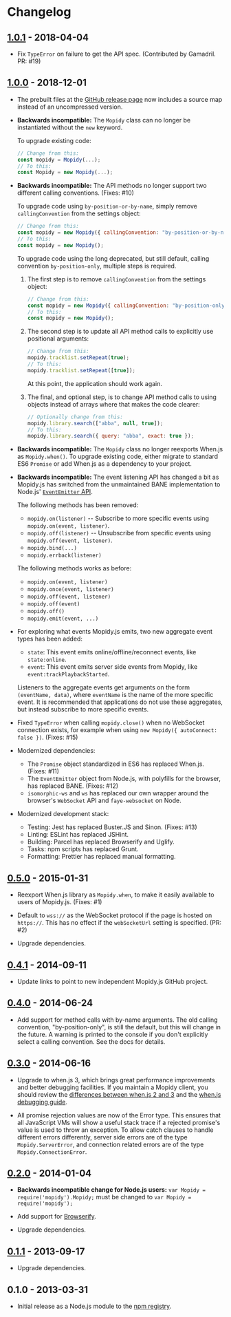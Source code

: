 # Changelog

## [1.0.1] - 2018-04-04

- Fix `TypeError` on failure to get the API spec. (Contributed by Gamadril.
  PR: #19)

## [1.0.0] - 2018-12-01

- The prebuilt files at the
  [GitHub release page](https://github.com/mopidy/mopidy.js/releases)
  now includes a source map instead of an uncompressed version.

- **Backwards incompatible:** The `Mopidy` class can no longer be instantiated
  without the `new` keyword.

  To upgrade existing code:

  ```js
  // Change from this:
  const mopidy = Mopidy(...);
  // To this:
  const Mopidy = new Mopidy(...);
  ```

- **Backwards incompatible:** The API methods no longer support two different
  calling conventions. (Fixes: #10)

  To upgrade code using `by-position-or-by-name`, simply remove
  `callingConvention` from the settings object:

  ```js
  // Change from this:
  const mopidy = new Mopidy({ callingConvention: "by-position-or-by-name" });
  // To this:
  const mopidy = new Mopidy();
  ```

  To upgrade code using the long deprecated, but still default, calling
  convention `by-position-only`, multiple steps is required.

  1.  The first step is to remove `callingConvention` from the settings object:

      ```js
      // Change from this:
      const mopidy = new Mopidy({ callingConvention: "by-position-only" });
      // To this:
      const mopidy = new Mopidy();
      ```

  2.  The second step is to update all API method calls to explicitly use
      positional arguments:

      ```js
      // Change from this:
      mopidy.tracklist.setRepeat(true);
      // To this:
      mopidy.tracklist.setRepeat([true]);
      ```

      At this point, the application should work again.

  3.  The final, and optional step, is to change API method calls to using objects
      instead of arrays where that makes the code clearer:

      ```js
      // Optionally change from this:
      mopidy.library.search(["abba", null, true]);
      // To this:
      mopidy.library.search({ query: "abba", exact: true });
      ```

- **Backwards incompatible:** The `Mopidy` class no longer reexports When.js
  as `Mopidy.when()`. To upgrade existing code, either migrate to standard
  ES6 `Promise` or add When.js as a dependency to your project.

- **Backwards incompatible:** The event listening API has changed a bit as
  Mopidy.js has switched from the unmaintained BANE implementation to Node.js'
  [`EventEmitter` API](https://nodejs.org/api/events.html).

  The following methods has been removed:

  - `mopidy.on(listener)` --
    Subscribe to more specific events using `mopidy.on(event, listener)`.
  - `mopidy.off(listener)` --
    Unsubscribe from specific events using `mopidy.off(event, listener)`.
  - `mopidy.bind(...)`
  - `mopidy.errback(listener)`

  The following methods works as before:

  - `mopidy.on(event, listener)`
  - `mopidy.once(event, listener)`
  - `mopidy.off(event, listener)`
  - `mopidy.off(event)`
  - `mopidy.off()`
  - `mopidy.emit(event, ...)`

- For exploring what events Mopidy.js emits, two new aggregate event types
  has been added:

  - `state`: This event emits online/offline/reconnect events,
    like `state:online`.
  - `event`: This event emits server side events from Mopidy,
    like `event:trackPlaybackStarted`.

  Listeners to the aggregate events get arguments on the form
  `(eventName, data)`, where `eventName` is the name of the more specific
  event. It is recommended that applications do not use these aggregates, but
  instead subscribe to more specific events.

- Fixed `TypeError` when calling `mopidy.close()` when no WebSocket connection
  exists, for example when using `new Mopidy({ autoConnect: false })`.
  (Fixes: #15)

- Modernized dependencies:

  - The `Promise` object standardized in ES6 has replaced When.js. (Fixes: #11)
  - The `EventEmitter` object from Node.js, with polyfills for the browser,
    has replaced BANE. (Fixes: #12)
  - `isomorphic-ws` and `ws` has replaced our own wrapper around the browser's
    `WebSocket` API and `faye-websocket` on Node.

- Modernized development stack:

  - Testing: Jest has replaced Buster.JS and Sinon. (Fixes: #13)
  - Linting: ESLint has replaced JSHint.
  - Building: Parcel has replaced Browserify and Uglify.
  - Tasks: npm scripts has replaced Grunt.
  - Formatting: Prettier has replaced manual formatting.

## [0.5.0] - 2015-01-31

- Reexport When.js library as `Mopidy.when`, to make it easily available to
  users of Mopidy.js. (Fixes: #1)

- Default to `wss://` as the WebSocket protocol if the page is hosted on
  `https://`. This has no effect if the `webSocketUrl` setting is specified.
  (PR: #2)

- Upgrade dependencies.

## [0.4.1] - 2014-09-11

- Update links to point to new independent Mopidy.js GitHub project.

## [0.4.0] - 2014-06-24

- Add support for method calls with by-name arguments. The old calling
  convention, "by-position-only", is still the default, but this will change in
  the future. A warning is printed to the console if you don't explicitly
  select a calling convention. See the docs for details.

## [0.3.0] - 2014-06-16

- Upgrade to when.js 3, which brings great performance improvements and better
  debugging facilities. If you maintain a Mopidy client, you should review the
  [differences between when.js 2 and 3](https://github.com/cujojs/when/blob/master/docs/api.md#upgrading-to-30-from-2x)
  and the
  [when.js debugging guide](https://github.com/cujojs/when/blob/master/docs/api.md#debugging-promises).

- All promise rejection values are now of the Error type. This ensures that all
  JavaScript VMs will show a useful stack trace if a rejected promise's value
  is used to throw an exception. To allow catch clauses to handle different
  errors differently, server side errors are of the type `Mopidy.ServerError`,
  and connection related errors are of the type `Mopidy.ConnectionError`.

## [0.2.0] - 2014-01-04

- **Backwards incompatible change for Node.js users:**
  `var Mopidy = require('mopidy').Mopidy;` must be changed to
  `var Mopidy = require('mopidy');`

- Add support for [Browserify](http://browserify.org/).

- Upgrade dependencies.

## [0.1.1] - 2013-09-17

- Upgrade dependencies.

## 0.1.0 - 2013-03-31

- Initial release as a Node.js module to the
  [npm registry](https://npmjs.org/).

[1.0.1]: https://github.com/mopidy/mopidy.js/compare/v1.0.0..v1.0.1
[1.0.0]: https://github.com/mopidy/mopidy.js/compare/v0.5.0..v1.0.0
[0.5.0]: https://github.com/mopidy/mopidy.js/compare/v0.4.1..v0.5.0
[0.4.1]: https://github.com/mopidy/mopidy.js/compare/v0.4.0..v0.4.1
[0.4.0]: https://github.com/mopidy/mopidy.js/compare/v0.3.0..v0.4.0
[0.4.0]: https://github.com/mopidy/mopidy.js/compare/v0.3.0..v0.4.0
[0.3.0]: https://github.com/mopidy/mopidy.js/compare/v0.2.0..v0.3.0
[0.2.0]: https://github.com/mopidy/mopidy.js/compare/v0.1.1..v0.2.0
[0.1.1]: https://github.com/mopidy/mopidy.js/compare/v0.1.0..v0.1.1
